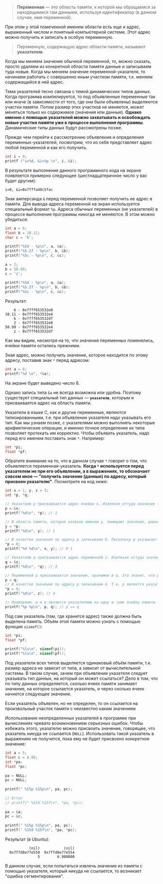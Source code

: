 >**Переменная** — это область памяти, к которой мы обращаемся за находящимися там данными, используя идентификатор (в данном случае, имя переменной).

При этом у этой помеченной именем области есть еще и адрес, выраженный числом и понятный компьютерной системе. Этот адрес можно получить и записать в особую переменную. 

>Переменную, содержащую адрес области памяти, называют **указателем**.

Когда мы меняем значение обычной переменной, то, можно сказать, просто удаляем из конкретной области памяти данные и записываем туда новые. Когда мы меняем значение переменной-указателя, то начинаем работать с совершенно иным участком памяти, т.к. меняем содержащийся в ней адрес.

Тема указателей тесно связана с темой динамических типов данных. Когда программа компилируется, то под объявленные переменные так или иначе (в зависимости от того, где они были объявлены) выделяются участки памяти. Потом размер этих участков не меняется, может меняться только их содержимое (значения или данные). **Однако именно с помощью указателей можно захватывать и освобождать новые участки памяти уже в процессе выполнения программы**. Динамические типы данных будут рассмотрены позже.

Прежде чем перейти к рассмотрению объявления и определения переменных-указателей, посмотрим, что из себя представляет адрес любой переменной и как его получить.

```cpp
int i = 0;
printf ("i=%d, &i=%p \n", i, &i);
```

В результате выполнения данного программного кода на экране появляется примерно следующее (шестнадцатеричное число у вас будет другим):

```
i=0, &i=0x7fffa40c5fac 
```

Знак амперсанда `&` перед переменной позволяет получить ее адрес в памяти. Для вывода адреса переменной на экран используется специальный формат `%p`. Адреса обычных переменных (не указателей) в процессе выполнения программы никогда не меняются. В этом можно убедиться:

```cpp
int a = 6;
float b = 10.11;
char c = 'k';
 
printf("%5d - %p\n", a, &a);
printf("%5.2f - %p\n", b, &b);
printf("%5c - %p\n", c, &c);
 
a = 2; 
b = 50.99; 
c = 'z';
 
printf("%5d - %p\n", a, &a);
printf("%5.2f - %p\n", b, &b);
printf("%5c - %p\n", c, &c);
```

Результат:

```
    6 - 0x7fff653532e0
10.11 - 0x7fff653532e4
    k - 0x7fff653532df
    2 - 0x7fff653532e0
50.99 - 0x7fff653532e4
    z - 0x7fff653532df
```

Как мы видим, несмотря на то, что значения переменных поменялись, ячейки памяти остались прежними.

Зная адрес, можно получить значение, которое находится по этому адресу, поставив знак `*` перед адресом:

```cpp
int a = 8;
printf("%d \n", *&a);
```

На экране будет выведено число 8.

Однако запись типа `&a` не всегда возможна или удобна. Поэтому существует специальный тип данных — **`указатели`**, которым и присваивается адрес на область памяти.

Указатели в языке C, как и другие переменные, являются типизированными, т.е. при объявлении указателя надо указывать его тип. Как мы узнаем позже, с указателями можно выполнять некоторые арифметические операции, и именно точное определение их типа позволяет протекать им корректно. Чтобы объявить указатель, надо перед его именем поставить знак `*`. Например:

```cpp
int *pi;
float *pf;
```

Обратите внимание на то, что в данном случае `*` говорит о том, что объявляется переменная-указатель. **Когда `*` используется перед указателем не при его объявлении, а в выражениях, то обозначает совсем иное — "получить значение (данные) по адресу, который присвоен указателю"**. Посмотрите на код ниже:

```cpp
int x = 1, y, z = 3;
int *p, *q;

// Указателю p присваивается адрес ячейки x. Извлекая оттуда значение (`*p`), получаем 1.
p = &x;
printf("%d\n", *p); // 1

// В область памяти, которая названа именем у, помещают значение, равное содержимому ячейки, на которую ссылается указатель p. В результате имеем две области памяти (x и y), в которые записаны единицы.
y = *p;
printf("%d\n", y); // 1

// В качестве значения по адресу p записываем 0. Поскольку p указывает на x, то значение xменяется. Переменная p не указывает на y, поэтому там остается прежнее значение.
*p = 0;
printf("%d %d\n", x, y); // 0 1

// Указателю q присваивается адрес переменной z. Извлекая оттуда значение (`*q`), получаем 3.
q = &z;
printf("%d\n", *q); // 3

// Переменной p присваивается значение, хранимое в q. Это значит, что p начинает ссылаться на тот же участок памяти, что и q. Поскольку q ссылается на z, то и p начинает ссылаться туда же.
p = q;
// В качестве значения по адресу p записываем 4. Т.к. p является указателем на z, следовательно, меняется значение z.
*p = 4;
printf("%d\n", z); // 4

// Проверяем, p и q являются указателями на одну и туже ячейку памяти.
printf("%p %p\n", p, q); // p == q
```

Под сам указатель (там, где хранится адрес) также должна быть выделена память. Объём этой памяти можно узнать с помощью функции `sizeof()`:

```cpp
int *pi;
float *pf;
 
printf("%lu\n", sizeof(pi)); 
printf("%lu\n", sizeof(pf));
```

Под указатели всех типов выделяется одинаковый объём памяти, т.к. размер адреса не зависит от типа, а зависит от вычислительной системы. В таком случае, зачем при объявлении указателя следует указывать тип данных, на который он может ссылаться? Дело в том, что по типу данных определяется, сколько ячеек памяти занимает значение, на которое ссылается указатель, и через сколько ячеек начнется следующее значение.

Если указатель объявлен, но не определен, то он ссылается на произвольный участок памяти с неизвестно каким значением

Использование неопределенных указателей в программе при вычислениях чревато возникновением серьезных ошибок. Чтобы избежать этого, указателю можно присвоить значение, говорящее, что указатель никуда не ссылается (`NULL`). Использовать такой указатель в выражениях не получится, пока ему не будет присвоено конкретное значение:

```cpp
int a = 5;
float c = 6.98;
int *pa;
float *pc;
 
pa = NULL;
pc = NULL;
 
printf(" %15p %15p\n", pa, pc);
 
// Error
// printf(" %15d %15f\n", *pa, *pc);
 
pa = &a;
pc = &c;
 
printf(" %15p %15p\n", pa, pc);
printf(" %15d %15f\n", *pa, *pc);
```

Результат (в Ubuntu):

```
           (nil)           (nil)
  0x7ffd8e77e550  0x7ffd8e77e554
               5        6.980000
```

В данном случае, если попытаться извлечь значение из памяти с помощью указателя, который никуда не ссылается, то возникает "ошибка сегментирования".
